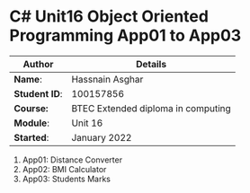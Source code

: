 # C# Unit16 Object Oriented Programming App01 to App03
| Author | Details |
| ---- | ---- |
**Name**: | Hassnain Asghar |
**Student ID**: | 100157856 |
**Course:** | BTEC Extended diploma in computing |
**Module**: | Unit 16     |
**Started**: | January 2022 |    

1. App01: Distance Converter
2. App02: BMI Calculator
3. App03: Students Marks
